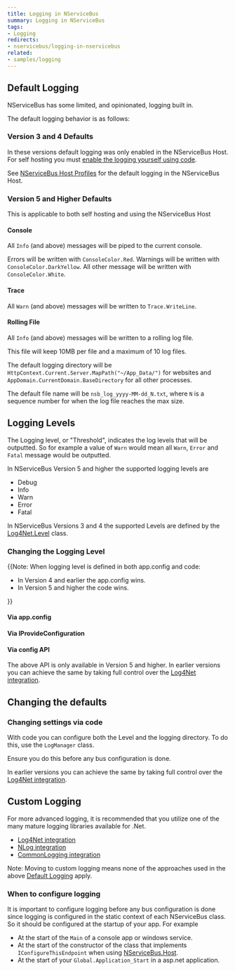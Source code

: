 ```yaml
---
title: Logging in NServiceBus
summary: Logging in NServiceBus
tags: 
- Logging
redirects:
- nservicebus/logging-in-nservicebus
related:
- samples/logging
---
```



## Default Logging

NServiceBus has some limited, and opinionated, logging built in.

The default logging behavior is as follows:


### Version 3 and 4 Defaults

In these versions default logging was only enabled in the NServiceBus Host. For self hosting you must [enable the logging yourself using code](log4net.md). 

See [NServiceBus Host Profiles](/nservicebus/hosting/nservicebus-host/profiles.md) for the default logging in the NServiceBus Host.


### Version 5 and Higher Defaults

This is applicable to both self hosting and using the NServiceBus Host


#### Console

All `Info` (and above) messages will be piped to the current console.

Errors will be written with `ConsoleColor.Red`. Warnings will be written with `ConsoleColor.DarkYellow`. All other message will be written with `ConsoleColor.White`. 


#### Trace

All `Warn` (and above) messages will be written to `Trace.WriteLine`.
 

#### Rolling File 

All `Info` (and above) messages will be written to a rolling log file.

This file will keep 10MB per file and a maximum of 10 log files.

The default logging directory will be `HttpContext.Current.Server.MapPath("~/App_Data/")` for websites and `AppDomain.CurrentDomain.BaseDirectory` for all other processes.

The default file name will be `nsb_log_yyyy-MM-dd_N.txt`, where `N` is a sequence number for when the log file reaches the max size.


## Logging Levels

The Logging level, or "Threshold", indicates the log levels that will be outputted. So for example a value of `Warn` would mean all `Warn`, `Error` and `Fatal` message would be outputted. 

In NServiceBus Version 5 and higher the supported logging levels are

 * Debug
 * Info
 * Warn
 * Error
 * Fatal

In NServiceBus Versions 3 and 4 the supported Levels are defined by the [Log4Net.Level](https://logging.apache.org/log4net/release/sdk/index.html) class.


### Changing the Logging Level

{{Note: When logging level is defined in both app.config and code:

 * In Version 4 and earlier the app.config wins.
 * In Version 5 and higher the code wins.

}}


#### Via app.config

<!-- import OverrideLoggingDefaultsInAppConfig -->


#### Via IProvideConfiguration

<!-- import LoggingThresholdFromIProvideConfiguration -->


#### Via config API

<!-- import OverrideLoggingLevelInCode -->

The above API is only available in Version 5 and higher. In earlier versions you can achieve the same by taking full control over the [Log4Net integration](log4net.md).


## Changing the defaults


### Changing settings via code

With code you can configure both the Level and the logging directory. To do this, use the `LogManager` class.

<!-- import OverrideLoggingDefaultsInCode -->

Ensure you do this before any bus configuration is done.

In earlier versions you can achieve the same by taking full control over the [Log4Net integration](log4net.md). 


## Custom Logging

For more advanced logging, it is recommended that you utilize one of the many mature logging libraries available for .Net. 

 * [Log4Net integration](log4net.md)
 * [NLog integration](nlog.md)
 * [CommonLogging integration](common-logging.md)

Note: Moving to custom logging means none of the approaches used in the above [Default Logging](#default-logging) apply. 


### When to configure logging

It is important to configure logging before any bus configuration is done since logging is configured in the static context of each NServiceBus class. So it should be configured at the startup of your app. For example

 * At the start of the `Main` of a console app or windows service.
 * At the start of the constructor of the class that implements `IConfigureThisEndpoint` when using [NServiceBus.Host](/nservicebus/hosting/nservicebus-host/).
 * At the start of your `Global.Application_Start` in a asp.net application.